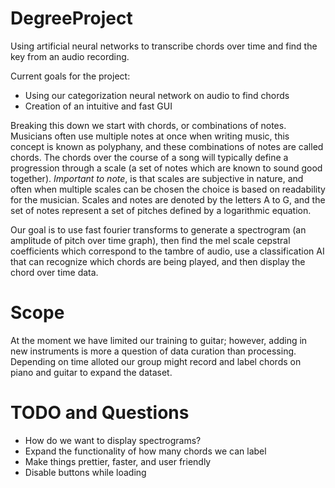 # DegreeProject
Using artificial neural networks to transcribe chords over time and find the key from an audio recording.

Current goals for the project:
- Using our categorization neural network on audio to find chords
- Creation of an intuitive and fast GUI

Breaking this down we start with chords, or combinations of notes. Musicians often use multiple notes at once when writing music, this concept is known as polyphany,
and these combinations of notes are called chords. The chords over the course of a song will typically define a progression through a scale (a set of notes which are
known to sound good together). *Important to note*, is that scales are subjective in nature, and often when multiple scales can be chosen the choice is based on 
readability for the musician. Scales and notes are denoted by the letters A to G, and the set of notes represent a set of pitches defined by a logarithmic equation.

Our goal is to use fast fourier transforms to generate a spectrogram (an amplitude of pitch over time graph), then find the mel scale cepstral coefficients which correspond to the tambre of audio, use a classification AI that can recognize which chords are being played, and then display the chord over time data.

# Scope
At the moment we have limited our training to guitar; however, adding in new instruments is more a question of data curation than processing. Depending on time alloted our group might record and label chords on piano and guitar to expand the dataset.

# TODO and Questions
- How do we want to display spectrograms?
- Expand the functionality of how many chords we can label
- Make things prettier, faster, and user friendly
- Disable buttons while loading